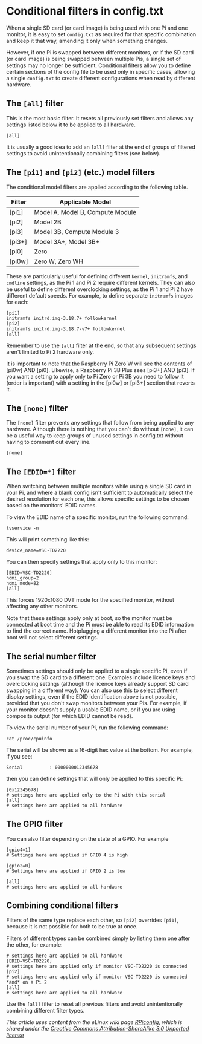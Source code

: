 # Conditional filters in config.txt

When a single SD card (or card image) is being used with one Pi and one monitor, it is easy to set `config.txt` as required for that specific combination and keep it that way, amending it only when something changes.


However, if one Pi is swapped between different monitors, or if the SD card (or card image) is being swapped between multiple Pis, a single set of settings may no longer be sufficient. Conditional filters allow you to define certain sections of the config file to be used only in specific cases, allowing a single `config.txt` to create different configurations when read by different hardware.

## The `[all]` filter

This is the most basic filter. It resets all previously set filters and allows any settings listed below it to be applied to all hardware.


    [all]

It is usually a good idea to add an `[all]` filter at the end of groups of filtered settings to avoid unintentionally combining filters (see below).

## The `[pi1]` and `[pi2]` (etc.) model filters

The conditional model filters are applied according to the following table.

| Filter | Applicable Model |
|--------|------------------|
| [pi1] | Model A, Model B, Compute Module |
| [pi2] | Model 2B |
| [pi3] | Model 3B, Compute Module 3 |
| [pi3+]| Model 3A+, Model 3B+ |
| [pi0] | Zero |
| [pi0w]| Zero W, Zero WH |

These are particularly useful for defining different `kernel`, `initramfs`, and `cmdline` settings, as the Pi 1 and Pi 2 require different kernels. They can also be useful to define different overclocking settings, as the Pi 1 and Pi 2 have different default speeds. For example, to define separate `initramfs` images for each:

    [pi1]
    initramfs initrd.img-3.18.7+ followkernel
    [pi2]
    initramfs initrd.img-3.18.7-v7+ followkernel
    [all]

Remember to use the `[all]` filter at the end, so that any subsequent settings aren't limited to Pi 2 hardware only.

It is important to note that the Raspberry Pi Zero W will see the contents of [pi0w] AND [pi0]. Likewise, a Raspberry Pi 3B Plus sees [pi3+] AND [pi3]. If you want a setting to apply only to Pi Zero or Pi 3B you need to follow it (order is important) with a setting in the [pi0w] or [pi3+] section that reverts it.


## The `[none]` filter

The `[none]` filter prevents any settings that follow from being applied to any hardware. Although there is nothing that you can't do without `[none]`, it can be a useful way to keep groups of unused settings in config.txt without having to comment out every line.

    [none]

## The `[EDID=*]` filter

When switching between multiple monitors while using a single SD card in your Pi, and where a blank config isn't sufficient to automatically select the desired resolution for each one, this allows specific settings to be chosen based on the monitors' EDID names.

To view the EDID name of a specific monitor, run the following command:

    tvservice -n

This will print something like this:

    device_name=VSC-TD2220

You can then specify settings that apply only to this monitor:

    [EDID=VSC-TD2220]
    hdmi_group=2
    hdmi_mode=82
    [all]

This forces 1920x1080 DVT mode for the specified monitor, without affecting any other monitors.

Note that these settings apply only at boot, so the monitor must be connected at boot time and the Pi must be able to read its EDID information to find the correct name. Hotplugging a different monitor into the Pi after boot will not select different settings.

## The serial number filter

Sometimes settings should only be applied to a single specific Pi, even if you swap the SD card to a different one. Examples include licence keys and overclocking settings (although the licence keys already support SD card swapping in a different way). You can also use this to select different display settings, even if the EDID identification above is not possible, provided that you don't swap monitors between your Pis. For example, if your monitor doesn't supply a usable EDID name, or if you are using composite output (for which EDID cannot be read).

To view the serial number of your Pi, run the following command:

    cat /proc/cpuinfo

The serial will be shown as a 16-digit hex value at the bottom. For example, if you see:

    Serial          : 0000000012345678

then you can define settings that will only be applied to this specific Pi:

    [0x12345678]
    # settings here are applied only to the Pi with this serial
    [all]
    # settings here are applied to all hardware

## The GPIO filter

You can also filter depending on the state of a GPIO. For example

    [gpio4=1]
    # Settings here are applied if GPIO 4 is high
    
    [gpio2=0]
    # Settings here are applied if GPIO 2 is low
    
    [all]
    # settings here are applied to all hardware
    
## Combining conditional filters

Filters of the same type replace each other, so `[pi2]` overrides `[pi1]`, because it is not possible for both to be true at once.

Filters of different types can be combined simply by listing them one after the other, for example:

    # settings here are applied to all hardware
    [EDID=VSC-TD2220]
    # settings here are applied only if monitor VSC-TD2220 is connected
    [pi2]
    # settings here are applied only if monitor VSC-TD2220 is connected *and* on a Pi 2
    [all]
    # settings here are applied to all hardware

Use the `[all]` filter to reset all previous filters and avoid unintentionally combining different filter types.





*This article uses content from the eLinux wiki page [RPiconfig](http://elinux.org/RPiconfig), which is shared under the [Creative Commons Attribution-ShareAlike 3.0 Unported license](http://creativecommons.org/licenses/by-sa/3.0/)*

